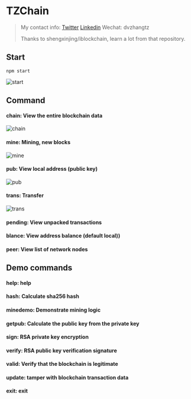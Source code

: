 # TZChain
> My contact info: [Twitter](https://twitter.com/dvzhangtz) [Linkedin](https://www.linkedin.com/in/tianzuo-zhang/) Wechat: dvzhangtz
> 
> Thanks to shengxinjing/iblockchain, learn a lot from that repository.

## Start
```npm start```


![start](pic/1.start.png)

## Command
#### chain: View the entire blockchain data
![chain](pic/2.chain.png)

#### mine: Mining, new blocks 
![mine](pic/3.mine.png)

#### pub: View local address (public key) 
![pub](pic/4.pub.png)

#### trans: Transfer 
![trans](pic/5.trans.png)

#### pending: View unpacked transactions 
#### blance: View address balance (default local)) 
#### peer: View list of network nodes 
## Demo commands
#### help: help 
#### hash: Calculate sha256 hash 
#### minedemo: Demonstrate mining logic 

#### getpub: Calculate the public key from the private key 
#### sign: RSA private key encryption 
#### verify: RSA public key verification signature 
#### valid: Verify that the blockchain is legitimate 
#### update: tamper with blockchain transaction data 
#### exit: exit 


